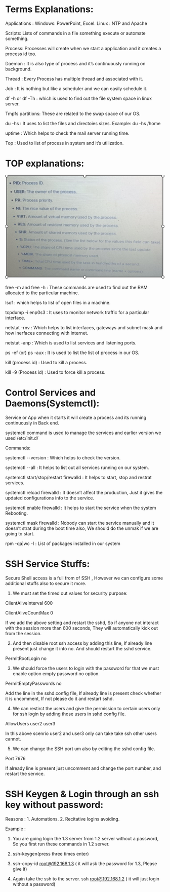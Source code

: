 # Terms Explanations:

Applications : Windows: PowerPoint, Excel.  Linux : NTP and Apache

Scripts: Lists of commands in a file something execute or automate something.

Process: Processes will create when we start a application and it creates a process id too.

Daemon : It is also type of process and it’s continuously running on background.

Thread : Every Process has multiple thread and associated with it.

Job : It is nothing but like a scheduler and we can easily schedule it.

df -h or df -Th : which is used to find out the file system space in linux server.
   
Tmpfs partitions: These are related to the swap space of our OS.

du -hs : It uses to list the files and directoies sizes.  Example: du -hs /home

uptime : Which helps to check the mail server running time.

Top : Used to list of process in system and it’s utilization.

# TOP explanations:

![images/top.PNG](images/top.PNG)

free -m and free -h : These commands are used to find out the RAM allocated to the particular machine.

lsof : which helps to list of open files in a machine. 

tcpdump -i enp0s3 : It uses to monitor network traffic for a particular interface.

netstat -rnv : Which helps to list interfaces, gateways and subnet mask and how inerfaces connecting with internet.

netstat -anp : Which is used to list services and listening ports.

ps -ef (or) ps -aux : It is used to list the list of process in our OS.

kill (process id) : Used to kill a process.

kill -9 (Process id) : Used to force kill a process. 

# Control Services and Daemons(Systemctl):

Service or App when it starts it will create a process and its running continuously in Back end.

systemctl command is used to manage the services and earlier version we used /etc/init.d/


Commands:

systemctl --version : Which helps to check the version. 

systemctl --all  : It helps to list out all services running on our system.

systemctl start/stop/restart firewalld : It helps to start, stop and restrat services.

systemctl reload firewalld : It doesn’t affect the production, Just it gives the updated configurations info to the service.  

systemctl enable firewalld : It helps to start the service when the system Rebooting. 

systemctl mask firewalld :  Nobody can start the service manually and it doesn’t strat during the boot time also, We should do the unmak if we are going to start.

rpm -qa|wc -l : List of packages installed in our system


# SSH Service Stuffs:

Secure Shell access is a full from of SSH , However we can configure some additional stuffs also to secure it more.

1. We must set the timed out values for security purpose:

ClientAliveInterval 600

ClientAliveCountMax 0

If we add the above setting and restart the sshd, So if anyone not interact with the session more than 600 seconds, They will automatically kick out from the session.

2. And then disable root ssh access by adding this line, If already line present just change it into no. And should restart the sshd service.

PermitRootLogin no

3. We should force the users to login with the password for that we must enable option empty password no option.

PermitEmptyPasswords no

Add the line in the sshd.config file, If already line is present check whether it is uncomment, If not please do it and restart sshd.

4. We can restirct the users and give the permission to certain users only for ssh login by adding those users in sshd config file.

AllowUsers user2 user3

In this above scenrio user2 and user3 only can take take ssh other users cannot.

5. We can change the SSH port um also by editing the sshd config file.

Port 7676

If already line is present just uncomment and change the port number, and restart the service.

# SSH Keygen & Login through an ssh key without password:

Reasons : 1. Automations. 2. Recitative logins avoiding.

Example : 

1. You are going login the 1.3 server from 1.2 server without a password, So you first run these commands in 1.2 server.

2. ssh-keygen(press three times enter)

3. ssh-copy-id root@192.168.1.3 ( it will ask the password for 1.3, Please give it)

4. Again take the ssh to the server. ssh root@192.168.1.2 ( it will just login without a password)
